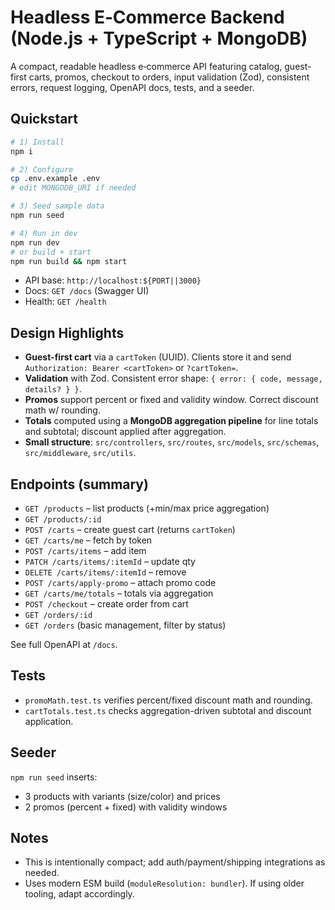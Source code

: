 # Headless E‑Commerce Backend (Node.js + TypeScript + MongoDB)

A compact, readable headless e‑commerce API featuring catalog, guest-first carts, promos, checkout to orders, input validation (Zod), consistent errors, request logging, OpenAPI docs, tests, and a seeder.

## Quickstart

```bash
# 1) Install
npm i

# 2) Configure
cp .env.example .env
# edit MONGODB_URI if needed

# 3) Seed sample data
npm run seed

# 4) Run in dev
npm run dev
# or build + start
npm run build && npm start
```

- API base: `http://localhost:${PORT||3000}`
- Docs: `GET /docs` (Swagger UI)
- Health: `GET /health`

## Design Highlights
- **Guest-first cart** via a `cartToken` (UUID). Clients store it and send `Authorization: Bearer <cartToken>` or `?cartToken=`.
- **Validation** with Zod. Consistent error shape: `{ error: { code, message, details? } }`.
- **Promos** support percent or fixed and validity window. Correct discount math w/ rounding.
- **Totals** computed using a **MongoDB aggregation pipeline** for line totals and subtotal; discount applied after aggregation.
- **Small structure**: `src/controllers`, `src/routes`, `src/models`, `src/schemas`, `src/middleware`, `src/utils`.

## Endpoints (summary)
- `GET /products` – list products (+min/max price aggregation)
- `GET /products/:id`
- `POST /carts` – create guest cart (returns `cartToken`)
- `GET /carts/me` – fetch by token
- `POST /carts/items` – add item
- `PATCH /carts/items/:itemId` – update qty
- `DELETE /carts/items/:itemId` – remove
- `POST /carts/apply-promo` – attach promo code
- `GET /carts/me/totals` – totals via aggregation
- `POST /checkout` – create order from cart
- `GET /orders/:id`
- `GET /orders` (basic management, filter by status)

See full OpenAPI at `/docs`.

## Tests
- `promoMath.test.ts` verifies percent/fixed discount math and rounding.
- `cartTotals.test.ts` checks aggregation-driven subtotal and discount application.

## Seeder
`npm run seed` inserts:
- 3 products with variants (size/color) and prices
- 2 promos (percent + fixed) with validity windows

## Notes
- This is intentionally compact; add auth/payment/shipping integrations as needed.
- Uses modern ESM build (`moduleResolution: bundler`). If using older tooling, adapt accordingly.
